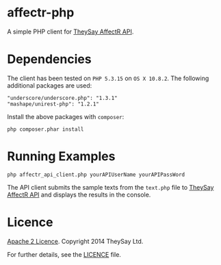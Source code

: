 affectr-php
===========

A simple PHP client for [TheySay AffectR API](http://docs.theysay.apiary.io).

# Dependencies

The client has been tested on `PHP 5.3.15` on `OS X 10.8.2`.
The following additional packages are used:

```
"underscore/underscore.php": "1.3.1"
"mashape/unirest-php": "1.2.1"
```

Install the above packages with `composer`:

```
php composer.phar install
```

# Running Examples

```
php affectr_api_client.php yourAPIUserName yourAPIPassWord
```

The API client submits the sample texts from the `text.php` file to [TheySay AffectR API](http://docs.theysay.apiary.io) and displays the results in the console.

# Licence

[Apache 2 Licence](http://www.apache.org/licenses/LICENSE-2.0.html). Copyright 2014 TheySay Ltd.

For further details, see the [LICENCE](LICENCE) file.
